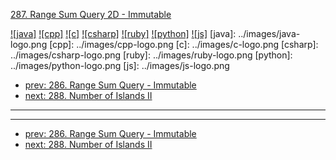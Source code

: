 [287. Range Sum Query 2D - Immutable](https://leetcode.com/problems/range-sum-query-2d-immutable/)

[![java]](../java/287-range-sum-query-2d-immutable.md)
[![cpp]](../cpp/287-range-sum-query-2d-immutable.md)
[![c]](../c/287-range-sum-query-2d-immutable.md)
[![csharp]](../csharp/287-range-sum-query-2d-immutable.md)
[![ruby]](../ruby/287-range-sum-query-2d-immutable.md)
[![python]](../python/287-range-sum-query-2d-immutable.md)
[![js]](../js/287-range-sum-query-2d-immutable.md)
[java]: ../images/java-logo.png
[cpp]: ../images/cpp-logo.png
[c]: ../images/c-logo.png
[csharp]: ../images/csharp-logo.png
[ruby]: ../images/ruby-logo.png
[python]: ../images/python-logo.png
[js]: ../images/js-logo.png

- [prev: 286. Range Sum Query - Immutable](286-range-sum-query-immutable.md)
- [next: 288. Number of Islands II](288-number-of-islands-ii.md)

---


---

- [prev: 286. Range Sum Query - Immutable](286-range-sum-query-immutable.md)
- [next: 288. Number of Islands II](288-number-of-islands-ii.md)
